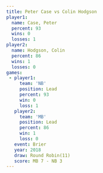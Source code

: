 ```yaml
---
title: Peter Case vs Colin Hodgson
player1:              
  name: Case, Peter   
  percent: 93         
  wins: 0             
  losses: 1           
player2:              
  name: Hodgson, Colin
  percent: 86         
  wins: 1             
  losses: 0           
games:
 - player1:        
     team: 'NB'    
     position: Lead
     percent: 93   
     win: 0        
     loss: 1       
   player2:        
     team: 'MB'    
     position: Lead
     percent: 86   
     win: 1        
     loss: 0       
   event: Brier         
   year: 2018           
   draw: Round Robin(11)
   score: MB 7 - NB 3   
---
```

